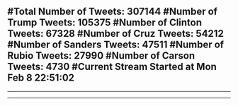 #Total Number of Tweets: 307144 
#Number of Trump Tweets: 105375
#Number of Clinton Tweets: 67328
#Number of Cruz Tweets: 54212
#Number of Sanders Tweets: 47511
#Number of Rubio Tweets: 27990
#Number of Carson Tweets: 4730
#Current Stream Started at Mon Feb  8 22:51:02
---
---
---
